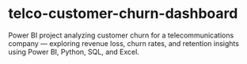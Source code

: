 # telco-customer-churn-dashboard
Power BI project analyzing customer churn for a telecommunications company — exploring revenue loss, churn rates, and retention insights using Power BI, Python, SQL, and Excel.
